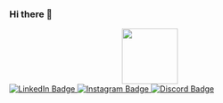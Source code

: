 ### Hi there 👋
<div id="header" align="center">
  <img src="https://media.giphy.com/media/M9gbBd9nbDrOTu1Mqx/giphy.gif" width="100"/>
</div>
<div id="badges">
  <a href="https://www.instagram.com/c0d3lin3/">
    <img src="https://img.shields.io/badge/LinkedIn-blue?logo=linkedin&logoColor=white&style=for-the-badge" alt="LinkedIn Badge"/>
  </a>
  <a href="https://www.instagram.com/c0d3lin3/">
    <img src="https://img.shields.io/badge/Instagram-blue?logo=instagram&logoColor=white&style=for-the-badge" alt="Instagram Badge"/>
  </a>
  <a href="https://www.linkedin.com/in/kishor1445/">
    <img src="https://img.shields.io/badge/Discord-blue?logo=discord&logoColor=white&style=for-the-badge" alt="Discord Badge"/>
  </a>
</div>
<!--
**Kishor1445/Kishor1445** is a ✨ _special_ ✨ repository because its `README.md` (this file) appears on your GitHub profile.

Here are some ideas to get you started:

- 🔭 I’m currently working on ...
- 🌱 I’m currently learning ...
- 👯 I’m looking to collaborate on ...
- 🤔 I’m looking for help with ...
- 💬 Ask me about ...
- 📫 How to reach me: ...
- 😄 Pronouns: ...
- ⚡ Fun fact: ...
-->
